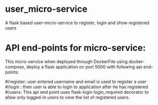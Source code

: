 # user_micro-service
A flask based user-micro-service to register, login and show registered users 

# API end-points for micro-service:
This micro-service when deployed through DockerFile using docker-compose, deploy a flask application on port 5000 with following api end-points:

#/register: user entered username and email is used to register a user
#/login : then user is able to login to application after he has registered
#/users: This api end point uses flask-login login_required decorator to allow only logged-in users to view the list of registered users.
